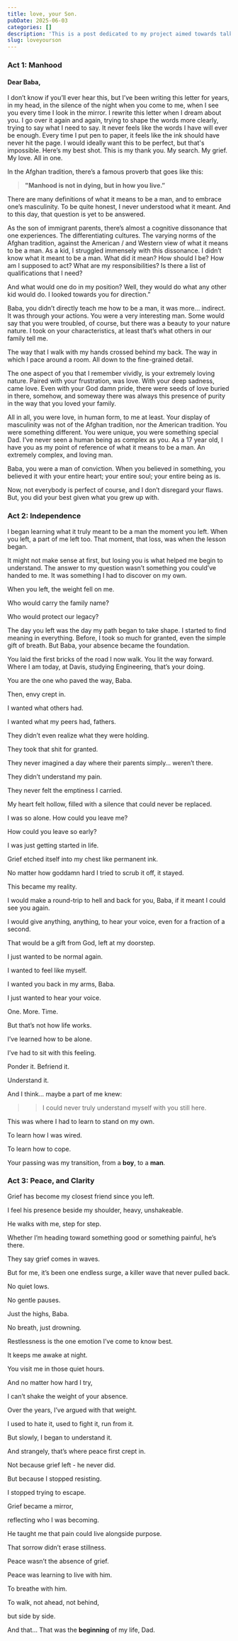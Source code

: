```yaml
---
title: love, your Son.
pubDate: 2025-06-03
categories: []
description: 'This is a post dedicated to my project aimed towards talking about my Father, and his legacy'
slug: loveyourson
---
```


### Act 1: Manhood

#### Dear Baba,

I don’t know if you’ll ever hear this, but I’ve been writing this letter for years, in my head, in the silence of the night when you come to me, when I see you every time I look in the mirror. I rewrite this letter when I dream about you. I go over it again and again, trying to shape the words more clearly, trying to say what I need to say. It never feels like the words I have will ever be enough. Every time I put pen to paper, it feels like the ink should have never hit the page. I would ideally want this to be perfect, but that's impossible. Here’s my best shot. This is my thank you. My search. My grief. My love. All in one.

In the Afghan tradition, there’s a famous proverb that goes like this:

> **"Manhood is not in dying, but in how you live.”**

There are many definitions of what it means to be a man, and to embrace one’s masculinity. To be quite honest, I never understood what it meant. And to this day, that question is yet to be answered.

As the son of immigrant parents, there’s almost a cognitive dissonance that one experiences. The differentiating cultures. The varying norms of the Afghan tradition, against the American / and Western view of what it means to be a man. As a kid, I struggled immensely with this dissonance. I didn’t know what it meant to be a man. What did it mean? How should I be? How am I supposed to act? What are my responsibilities? Is there a list of qualifications that I need?

And what would one do in my position? Well, they would do what any other kid would do. I looked towards you for direction.”

Baba, you didn’t directly teach me how to be a man, it was more… indirect. It was through your actions. You were a very interesting man. Some would say that you were troubled, of course, but there was a beauty to your nature nature. I took on your characteristics, at least that’s what others in our family tell me.

The way that I walk with my hands crossed behind my back.
The way in which I pace around a room. All down to the fine-grained detail.

The one aspect of you that I remember vividly, is your extremely loving nature. Paired with your frustration, was love. With your deep sadness, came love. Even with your God damn pride, there were seeds of love buried in there, somehow, and someway there was always this presence of purity in the way that you loved your family.

All in all, you were love, in human form, to me at least. Your display of masculinity was not of the Afghan tradition, nor the American tradition. You were something different. You were unique, you were something special Dad. I’ve never seen a human being as complex as you. As a 17 year old, I have you as my point of reference of what it means to be a man. An extremely complex, and loving man.

Baba, you were a man of conviction. When you believed in something, you believed it with your entire heart; your entire soul; your entire being as is.

Now, not everybody is perfect of course, and I don’t disregard your flaws. But, you did your best given what you grew up with.

### Act 2: Independence

I began learning what it truly meant to be a man the moment you left. When you left, a part of me left too. That moment, that loss, was when the lesson began.

It might not make sense at first, but losing you is what helped me begin to understand. The answer to my question wasn’t something you could’ve handed to me. It was something I had to discover on my own.

When you left, the weight fell on me.

Who would carry the family name?

Who would protect our legacy?

The day you left was the day my path began to take shape. I started to find meaning in everything.
Before, I took so much for granted, even the simple gift of breath. But Baba, your absence became the foundation.

You laid the first bricks of the road I now walk.
You lit the way forward. Where I am today, at Davis, studying Engineering, that’s your doing.

You are the one who paved the way, Baba.

Then, envy crept in.

I wanted what others had.

I wanted what my peers had, fathers.

They didn’t even realize what they were holding.

They took that shit for granted.

They never imagined a day where their parents simply… weren’t there.

They didn’t understand my pain.

They never felt the emptiness I carried.

My heart felt hollow, filled with a silence that could never be replaced.

I was so alone. How could you leave me?

How could you leave so early?

I was just getting started in life.

Grief etched itself into my chest like permanent ink.

No matter how goddamn hard I tried to scrub it off, it stayed.

This became my reality.

I would make a round-trip to hell and back for you, Baba, if it meant I could see you again.

I would give anything, anything, to hear your voice, even for a fraction of a second.

That would be a gift from God, left at my doorstep.

I just wanted to be normal again.

I wanted to feel like myself.

I wanted you back in my arms, Baba.

I just wanted to hear your voice.

One. More. Time.

But that’s not how life works.

I’ve learned how to be alone.

I’ve had to sit with this feeling.

Ponder it. Befriend it.

Understand it.

And I think… maybe a part of me knew:

> > I could never truly understand myself with you still here.

This was where I had to learn to stand on my own.

To learn how I was wired.

To learn how to cope.

Your passing was my transition, from a **boy**, to a **man**.

### Act 3: Peace, and Clarity

Grief has become my closest friend since you left.

I feel his presence beside my shoulder, heavy, unshakeable.

He walks with me, step for step.

Whether I’m heading toward something good or something painful, he’s there.

They say grief comes in waves.

But for me, it’s been one endless surge, a killer wave that never pulled back.

No quiet lows.

No gentle pauses.

Just the highs, Baba.

No breath, just drowning.

Restlessness is the one emotion I’ve come to know best.

It keeps me awake at night.

You visit me in those quiet hours.

And no matter how hard I try,

I can’t shake the weight of your absence.

Over the years, I’ve argued with that weight.

I used to hate it,
used to fight it, run from it.

But slowly, I began to understand it.

And strangely, that’s where peace first crept in.

Not because grief left - he never did.

But because I stopped resisting.

I stopped trying to escape.

Grief became a mirror,

reflecting who I was becoming.

He taught me that pain could live alongside purpose.

That sorrow didn’t erase stillness.

Peace wasn’t the absence of grief.

Peace was learning to live with him.

To breathe with him.

To walk, not ahead, not behind,

but side by side.

And that…
That was the **beginning** of my life, Dad.
